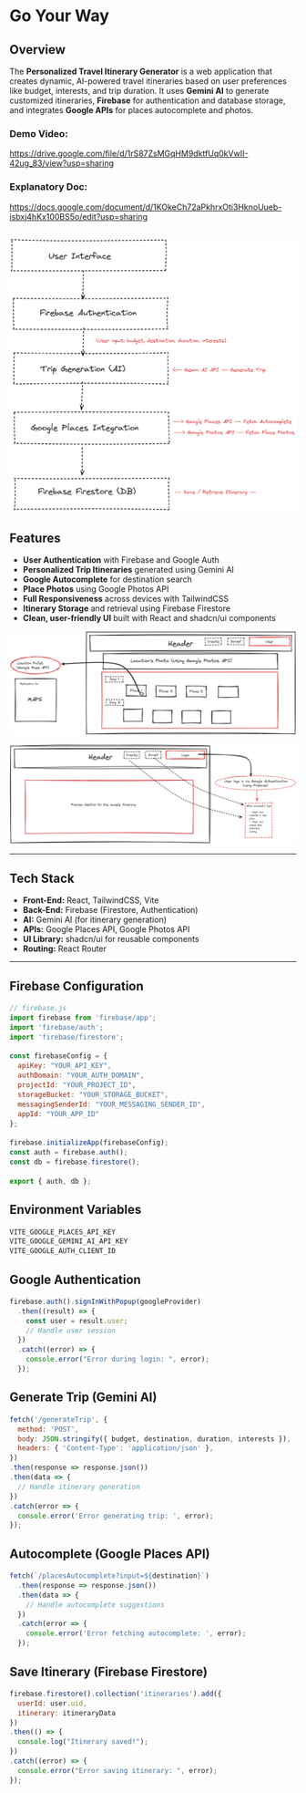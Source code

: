 #  Go Your Way
##  Overview
The **Personalized Travel Itinerary Generator** is a web application that creates dynamic, AI-powered travel itineraries based on user preferences like budget, interests, and trip duration. It uses **Gemini AI** to generate customized itineraries, **Firebase** for authentication and database storage, and integrates **Google APIs** for places autocomplete and photos.

### Demo Video:
https://drive.google.com/file/d/1rS87ZsMGqHM9dktfUq0kVwII-42ug_83/view?usp=sharing

### Explanatory Doc:
https://docs.google.com/document/d/1KOkeCh72aPkhrxOti3HknoUueb-isbxj4hKx100BS5o/edit?usp=sharing

![alt text](image-2.png)
---

##  Features
- **User Authentication** with Firebase and Google Auth
- **Personalized Trip Itineraries** generated using Gemini AI
- **Google Autocomplete** for destination search
- **Place Photos** using Google Photos API
- **Full Responsiveness** across devices with TailwindCSS
- **Itinerary Storage** and retrieval using Firebase Firestore
- **Clean, user-friendly UI** built with React and shadcn/ui components


![alt text](image.png)

![alt text](image-1.png)

---

##  Tech Stack
- **Front-End:** React, TailwindCSS, Vite
- **Back-End:** Firebase (Firestore, Authentication)
- **AI:** Gemini AI (for itinerary generation)
- **APIs:** Google Places API, Google Photos API
- **UI Library:** shadcn/ui for reusable components
- **Routing:** React Router

---

## Firebase Configuration

```javascript
// firebase.js
import firebase from 'firebase/app';
import 'firebase/auth';
import 'firebase/firestore';

const firebaseConfig = {
  apiKey: "YOUR_API_KEY",
  authDomain: "YOUR_AUTH_DOMAIN",
  projectId: "YOUR_PROJECT_ID",
  storageBucket: "YOUR_STORAGE_BUCKET",
  messagingSenderId: "YOUR_MESSAGING_SENDER_ID",
  appId: "YOUR_APP_ID"
};

firebase.initializeApp(firebaseConfig);
const auth = firebase.auth();
const db = firebase.firestore();

export { auth, db };
```

## Environment Variables

```bash
VITE_GOOGLE_PLACES_API_KEY
VITE_GOOGLE_GEMINI_AI_API_KEY
VITE_GOOGLE_AUTH_CLIENT_ID
```

## Google Authentication

```javascript
firebase.auth().signInWithPopup(googleProvider)
  .then((result) => {
    const user = result.user;
    // Handle user session
  })
  .catch((error) => {
    console.error("Error during login: ", error);
  });
```

## Generate Trip (Gemini AI)

```javascript
fetch('/generateTrip', {
  method: 'POST',
  body: JSON.stringify({ budget, destination, duration, interests }),
  headers: { 'Content-Type': 'application/json' },
})
.then(response => response.json())
.then(data => {
  // Handle itinerary generation
})
.catch(error => {
  console.error('Error generating trip: ', error);
});
```

## Autocomplete (Google Places API)

```javascript
fetch(`/placesAutocomplete?input=${destination}`)
  .then(response => response.json())
  .then(data => {
    // Handle autocomplete suggestions
  })
  .catch(error => {
    console.error('Error fetching autocomplete: ', error);
  });
```

## Save Itinerary (Firebase Firestore)

```javascript
firebase.firestore().collection('itineraries').add({
  userId: user.uid,
  itinerary: itineraryData
})
.then(() => {
  console.log("Itinerary saved!");
})
.catch((error) => {
  console.error("Error saving itinerary: ", error);
});
```



